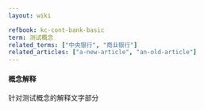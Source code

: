 ```yaml
---
layout: wiki

refbook: kc-cont-bank-basic
term: 测试概念
related_terms: ["中央银行", "商业银行"]
related_articles: ["a-new-article", "an-old-article"]
---
```


#### 概念解释

针对测试概念的解释文字部分


